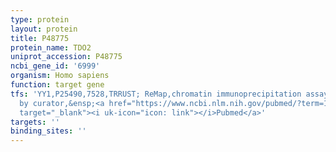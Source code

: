 ```yaml
---
type: protein
layout: protein
title: P48775
protein_name: TDO2
uniprot_accession: P48775
ncbi_gene_id: '6999'
organism: Homo sapiens
function: target gene
tfs: 'YY1,P25490,7528,TRRUST; ReMap,chromatin immunoprecipitation assay; inferred
  by curator,&ensp;<a href="https://www.ncbi.nlm.nih.gov/pubmed/?term=10580097%5Buid%5D"
  target="_blank"><i uk-icon="icon: link"></i>Pubmed</a>'
targets: ''
binding_sites: ''
---
```

